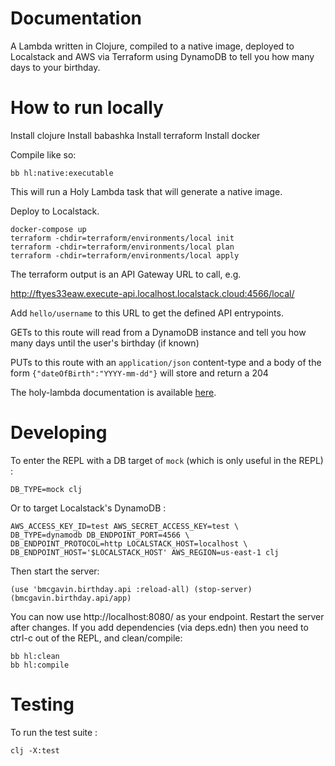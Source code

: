 # Documentation

A Lambda written in Clojure, compiled to a native image, deployed to Localstack and AWS via Terraform using DynamoDB to tell you how many days to your birthday.

# How to run locally

Install clojure
Install babashka
Install terraform
Install docker

Compile like so:

```
bb hl:native:executable
```

This will run a Holy Lambda task that will generate a native image.

Deploy to Localstack.

```
docker-compose up
terraform -chdir=terraform/environments/local init
terraform -chdir=terraform/environments/local plan
terraform -chdir=terraform/environments/local apply
```

The terraform output is an API Gateway URL to call, e.g.

http://ftyes33eaw.execute-api.localhost.localstack.cloud:4566/local/

Add `hello/username` to this URL to get the defined API entrypoints.

GETs to this route will read from a DynamoDB instance and tell you how many days until the user's birthday (if known)

PUTs to this route with an `application/json` content-type and a body of the form `{"dateOfBirth":"YYYY-mm-dd"}` will store and return a 204

The holy-lambda documentation is available [here](https://fierycod.github.io/holy-lambda).

# Developing

To enter the REPL with a DB target of `mock` (which is only useful in the REPL) :

```
DB_TYPE=mock clj
```

Or to target Localstack's DynamoDB :

```
AWS_ACCESS_KEY_ID=test AWS_SECRET_ACCESS_KEY=test \
DB_TYPE=dynamodb DB_ENDPOINT_PORT=4566 \
DB_ENDPOINT_PROTOCOL=http LOCALSTACK_HOST=localhost \
DB_ENDPOINT_HOST='$LOCALSTACK_HOST' AWS_REGION=us-east-1 clj
```

Then start the server:

```
(use 'bmcgavin.birthday.api :reload-all) (stop-server) (bmcgavin.birthday.api/app)
```

You can now use http://localhost:8080/ as your endpoint. Restart the server after changes. If you add dependencies (via deps.edn) then you need to ctrl-c out of the REPL, and clean/compile:

```
bb hl:clean
bb hl:compile
```

# Testing

To run the test suite :

```
clj -X:test
```
